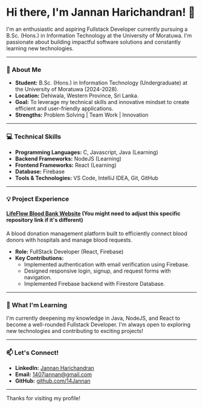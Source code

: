 # Hi there, I'm Jannan Harichandran! 👋

I'm an enthusiastic and aspiring Fullstack Developer currently pursuing a B.Sc. (Hons.) in Information Technology at the University of Moratuwa. I'm passionate about building impactful software solutions and constantly learning new technologies.

---

### 🚀 About Me

*   **Student:** B.Sc. (Hons.) in Information Technology (Undergraduate) at the University of Moratuwa (2024-2028).
*   **Location:** Dehiwala, Western Province, Sri Lanka.
*   **Goal:** To leverage my technical skills and innovative mindset to create efficient and user-friendly applications.
*   **Strengths:** Problem Solving | Team Work | Innovation

---

### 💻 Technical Skills

*   **Programming Languages:** C, Javascript, Java (Learning)
*   **Backend Frameworks:** NodeJS (Learning)
*   **Frontend Frameworks:** React (Learning)
*   **Database:** Firebase
*   **Tools & Technologies:** VS Code, IntelliJ IDEA, Git, GitHub

---

### 💡 Project Experience

#### [LifeFlow Blood Bank Website](https://github.com/14Jannan/LifeFlow-Blood-Bank) (You might need to adjust this specific repository link if it's different)

A blood donation management platform built to efficiently connect blood donors with hospitals and manage blood requests.

*   **Role:** FullStack Developer (React, Firebase)
*   **Key Contributions:**
    *   Implemented authentication with email verification using Firebase.
    *   Designed responsive login, signup, and request forms with navigation.
    *   Implemented Firebase backend with Firestore Database.

---

### 🌱 What I'm Learning

I'm currently deepening my knowledge in Java, NodeJS, and React to become a well-rounded Fullstack Developer. I'm always open to exploring new technologies and contributing to exciting projects!

---

### 📫 Let's Connect!

*   **LinkedIn:** [Jannan Harichandran](https://www.linkedin.com/in/jannan-harichandran-79a019302)
*   **Email:** 1407jannan@gmail.com
*   **GitHub:** [github.com/14Jannan](https://github.com/14Jannan)

---

Thanks for visiting my profile!
